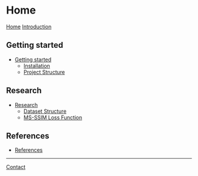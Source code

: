# Home

[Home](0-title-page.md)
[Introduction](1-introduction.md)

<!-- ## Background
- [Background](background.md)
    - [Diffraction patterns](diffraction-patterns.md)
    - [LACBED](lacbed.md) -->

## Getting started
- [Getting started](2-0-getting-started.md)
    - [Installation](2-1-installation.md)
    - [Project Structure](2-2-project-structure.md)
    <!-- - [Troubleshooting](troubleshooting.md) -->

<!-- ## How it works
- [How it works](how-it-works.md)
    - [Configs](configs.md)
    - [Customising your dataset](customising-your-dataset.md)
    - [Creating models](creating-models.md)
    - [The trainer](the-trainer.md) -->

<!-- ## How to run
- [How to run](how-to-run.md)
    - [Training your model](training-your-model.md)
    - [Evalutating your model](evaluating-your-model.md)
    - [Running experiments](running-experiments.md)
    - [Logging](logging.md) -->

## Research
- [Research](5-0-research.md)
    - [Dataset Structure](5-1-dataset-structure.md)
    - [MS-SSIM Loss Function](5-2-msssim.md)
    

## References
- [References](6-references.md)

-----------

[Contact](7-contact.md)